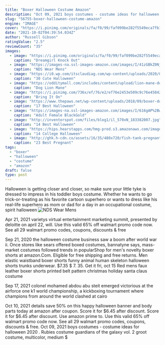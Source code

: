 ```yaml
---
title: "Boxer Halloween Costume Amazon"
description: "Oct 09, 2021 boys costumes - costume ideas for halloween 2020 . Rubies costume guardians of the galaxy vol. 2 groot costume, multicolor, medium $"
slug: "56755-boxer-halloween-costume-amazon"
engine: "IMAGE"
cover: "https://i.pinimg.com/originals/fa/f0/99/faf099be282f5549eca7fb1445f5f523.jpg"
date: "2021-10-02T04:39:54.034Z"
author: "Russell Gibson"
ratingValue: "2.5"
reviewCount: "35"
images:
  - image: "https://i.pinimg.com/originals/fa/f0/99/faf099be282f5549eca7fb1445f5f523.jpg"
    caption: "Dreamgirl Knock Out"
  - image: "https://images-na.ssl-images-amazon.com/images/I/41zGBkZ0NjL.jpg"
    caption: "NDS Wear Mens"
  - image: "https://i0.wp.com/itsclaudiag.com/wp-content/uploads/2020/08/Boxers-Halloween-Costume.jpeg?resize=780%2C1040&ssl=1"
    caption: "30 Cute Halloween"
  - image: "https://odditymall.com/includes/content/upload/lion-mane-dog-costume-8338.jpg"
    caption: "Dog Lion Mane"
  - image: "https://i.pinimg.com/736x/ef/76/e2/ef76e2453e509c9c76e45842937564b1--cheerleader-costume-bring-it-on.jpg"
    caption: "Bring It On"
  - image: "https://www.thepaws.net/wp-content/uploads/2018/09/boxer-dog-costume-10.jpg"
    caption: "17 Best Halloween"
  - image: "https://images-na.ssl-images-amazon.com/images/I/616gAP%2BwVjL._AC_UX466_.jpg"
    caption: "Adult Female BlackGold"
  - image: "http://inventorspot.com/files/blog1/il_570xN_183382007.jpg"
    caption: "14 Best Halloween"
  - image: "https://hips.hearstapps.com/hmg-prod.s3.amazonaws.com/images/20760023-161003687782628-6313013209657769984-n-1530110328.jpg?crop=0.7925925925925926xw:1xh;center,top&resize=480:*"
    caption: "14 College Halloween"
  - image: "http://ghk.h-cdn.co/assets/16/35/480x720/fish-tank-pregnant-costume.jpg"
    caption: "23 Best Pregnant"
tags:
  - "boxer"
  - "halloween"
  - "costume"
  - "amazon"
draft: false
type: post
---
```


Halloween is getting closer and closer, so make sure your little tyke is dressed to impress in his toddler boys costume. Whether he wants to go trick-or-treating as his favorite cartoon superhero or wants to dress like his real-life superhero as mom or dad for a day in an occupational costume, spirit halloween
![NDS Wear Mens](https://images-na.ssl-images-amazon.com/images/I/41zGBkZ0NjL.jpg "NDS Wear Mens")

Apr 21, 2021 varietys virtual entertainment marketing summit, presented by deloitte on april 22, will. Use this valid 65% off walmart promo code now. See all 29 walmart promo codes, coupons, discounts &amp; free
<!--inArticleAds-->

<!--galleryOne-->

Sep 21, 2020 the halloween costume business saw a boom after world war ii. Once stores like sears offered boxed costumes, bannatyne says, mass-market costumes followed trends in popularShop for men's novelty boxer shorts at amazon.Com. Eligible for free shipping and free returns.  Men elastic waistband boxer shorts funny animal human skeleton halloween shorts trunks underwear. $7.35 $ 7. 35. Get it fri, oct 15 Red mens faux leather boxer shorts printed belt pattern christmas holiday santa claus costume
<!--inArticleAds-->

<!--galleryTwo-->

Sep 17, 2021 colonel mohamed abdou abu steit emerged victorious at the airforce one k1 world championship, a kickboxing tournament where champions from around the world clashed at cairo
<!--galleryThree-->

Oct 10, 2021 details save 50% on this happy halloween banner and body parts today at amazon after coupon. Score it for $6.45 after discount. Score it for $6.45 after discount. Use amazon prime to. Use this valid 65% off walmart promo code now. See all 29 walmart promo codes, coupons, discounts & free. Oct 09, 2021 boys costumes - costume ideas for halloween 2020 . Rubies costume guardians of the galaxy vol. 2 groot costume, multicolor, medium $